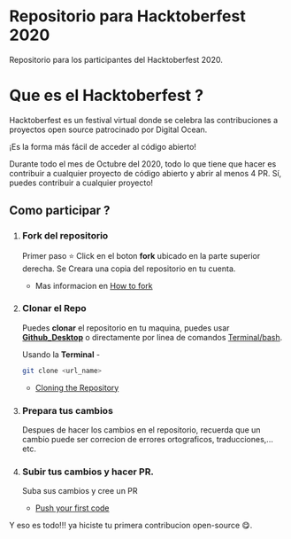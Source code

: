 # Repositorio para Hacktoberfest 2020

Repositorio para los participantes del Hacktoberfest 2020.

# Que es el Hacktoberfest ?

Hacktoberfest es un festival virtual donde se celebra las contribuciones a proyectos open source patrocinado por Digital Ocean.  

¡Es la forma más fácil de acceder al código abierto!

Durante todo el mes de Octubre del 2020, todo lo que tiene que hacer es contribuir a cualquier proyecto de código abierto y abrir al menos 4 PR. Sí, puedes contribuir a cualquier proyecto!

## Como participar ?


1. ### Fork del repositorio

   Primer paso ⭐ Click en el boton **fork** ubicado en la parte superior derecha. Se Creara una copia del repositorio en tu cuenta.

    - Mas informacion en [How to fork](https://docs.github.com/en/github/getting-started-with-github/fork-a-repo)

2. ### Clonar el Repo

   Puedes **clonar** el repositorio en tu maquina, puedes usar **[Github_Desktop](https://desktop.github.com/)** o directamente por linea de comandos [Terminal/bash](https://git-scm.com/downloads).

   Usando la **Terminal** -

   ```bash
   git clone <url_name>
   ```

   - [Cloning the Repository](https://docs.github.com/en/github/creating-cloning-and-archiving-repositories/cloning-a-repository)

3. ### Prepara tus cambios

    Despues de hacer los cambios en el repositorio, recuerda que un cambio puede ser correcion de errores ortograficos, traducciones,... etc.

4. ### Subir tus cambios y hacer PR.

    Suba sus cambios y cree un PR 

    - [Push your first code](https://docs.github.com/en/github/importing-your-projects-to-github/adding-an-existing-project-to-github-using-the-command-line)

Y eso es todo!!! ya hiciste tu primera contribucion open-source 😋.
